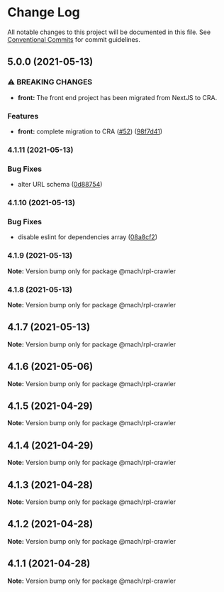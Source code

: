 # Change Log

All notable changes to this project will be documented in this file.
See [Conventional Commits](https://conventionalcommits.org) for commit guidelines.

## 5.0.0 (2021-05-13)


### ⚠ BREAKING CHANGES

* **front:** The front end project has been migrated from NextJS to CRA.

### Features

* **front:** complete migration to CRA ([#52](https://github.com/jpedroh/mach/issues/52)) ([98f7d41](https://github.com/jpedroh/mach/commit/98f7d41783bc62b76a2fd3fc4007dd76f3517c8f))



### 4.1.11 (2021-05-13)


### Bug Fixes

* alter URL schema ([0d88754](https://github.com/jpedroh/mach/commit/0d88754af0d5e3714d8a539f3fab52152a98c3d0))



### 4.1.10 (2021-05-13)


### Bug Fixes

* disable eslint for dependencies array ([08a8cf2](https://github.com/jpedroh/mach/commit/08a8cf270dcff669fceead550494ef2f8b2c4f6f))



### 4.1.9 (2021-05-13)

**Note:** Version bump only for package @mach/rpl-crawler





### 4.1.8 (2021-05-13)

**Note:** Version bump only for package @mach/rpl-crawler





## 4.1.7 (2021-05-13)

**Note:** Version bump only for package @mach/rpl-crawler





## 4.1.6 (2021-05-06)

**Note:** Version bump only for package @mach/rpl-crawler





## 4.1.5 (2021-04-29)

**Note:** Version bump only for package @mach/rpl-crawler





## 4.1.4 (2021-04-29)

**Note:** Version bump only for package @mach/rpl-crawler





## 4.1.3 (2021-04-28)

**Note:** Version bump only for package @mach/rpl-crawler





## 4.1.2 (2021-04-28)

**Note:** Version bump only for package @mach/rpl-crawler





## 4.1.1 (2021-04-28)

**Note:** Version bump only for package @mach/rpl-crawler
